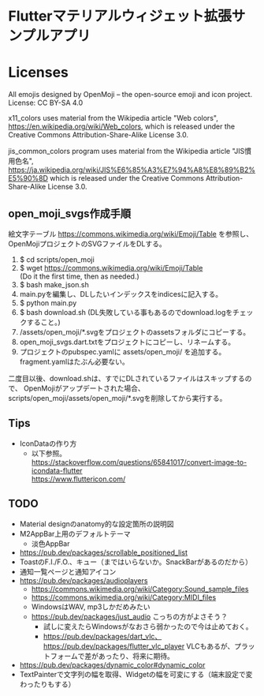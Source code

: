 
# Flutterマテリアルウィジェット拡張サンプルアプリ

# Licenses

All emojis designed by OpenMoji – the open-source emoji and icon project. License: CC BY-SA 4.0

x11_colors uses material from the Wikipedia article "Web colors",
https://en.wikipedia.org/wiki/Web_colors,
which is released under the Creative Commons Attribution-Share-Alike License 3.0.

jis_common_colors program uses material from the Wikipedia article "JIS慣用色名",
https://ja.wikipedia.org/wiki/JIS%E6%85%A3%E7%94%A8%E8%89%B2%E5%90%8D
which is released under the Creative Commons Attribution-Share-Alike License 3.0.

## open_moji_svgs作成手順

絵文字テーブル https://commons.wikimedia.org/wiki/Emoji/Table を参照し、
OpenMojiプロジェクトのSVGファイルをDLする。

1. $ cd scripts/open_moji
2. $ wget https://commons.wikimedia.org/wiki/Emoji/Table  
   (Do it the first time, then as needed.)
3. $ bash make_json.sh
4. main.pyを編集し、DLしたいインデックスをindicesに記入する。
5. $ python main.py
6. $ bash download.sh
   (DL失敗している事もあるのでdownload.logをチェックすること。)
7. /assets/open_moji/*.svgをプロジェクトのassetsフォルダにコピーする。
8. open_moji_svgs.dart.txtをプロジェクトにコピーし、リネームする。
9. プロジェクトのpubspec.yamlに assets/open_moji/ を追加する。fragment.yamlはたぶん必要ない。

二度目以後、download.shは、すでにDLされているファイルはスキップするので、 OpenMojiがアップデートされた場合、
scripts/open_moji/assets/open_moji/*.svgを削除してから実行する。

## Tips

* IconDataの作り方
  * 以下参照。  
    https://stackoverflow.com/questions/65841017/convert-image-to-icondata-flutter  
    https://www.fluttericon.com/

## TODO

* Material designのanatomy的な設定箇所の説明図
* M2AppBar上用のデフォルトテーマ
  * 淡色AppBar
* https://pub.dev/packages/scrollable_positioned_list
* ToastのF.I./F.O.、キュー（まではいらないか。SnackBarがあるのだから）
* 通知一覧ページと通知アイコン
* https://pub.dev/packages/audioplayers
  * https://commons.wikimedia.org/wiki/Category:Sound_sample_files
  * https://commons.wikimedia.org/wiki/Category:MIDI_files
  * WindowsはWAV, mp3しかだめみたい
  * https://pub.dev/packages/just_audio こっちの方がよさそう？
    * 試しに変えたらWindowsがなおさら弱かったので今は止めておく。
    * https://pub.dev/packages/dart_vlc、https://pub.dev/packages/flutter_vlc_player 
      VLCもあるが、プラットフォームで差があったり、将来に期待。
* https://pub.dev/packages/dynamic_color#dynamic_color
* TextPainterで文字列の幅を取得、Widgetの幅を可変にする（端末設定で変わったりもする）